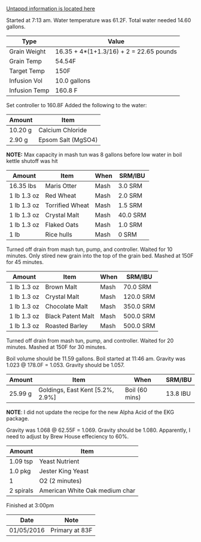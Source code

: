 [Untappd information is located here](https://untappd.com/b/hamzy-homebrew-funk-metal-clone-v3-fm3/1901436)

Started at 7:13 am. Water temperature was 61.2F. Total water needed 14.60 gallons.

Type | Value
--- | ---
Grain Weight | 16.35 + 4*(1+1.3/16) + 2 = 22.65 pounds
Grain Temp | 54.54F
Target Temp | 150F
Infusion Vol | 10.0 gallons
Infusion Temp | 160.8 F

Set controller to 160.8F
Added the following to the water:

Amount | Item
--- | ---
10.20 g | Calcium Chloride
2.90 g | Epsom Salt (MgSO4)

**NOTE:** Max capacity in mash tun was 8 gallons before low water in boil kettle shutoff was hit

Amount | Item | When | SRM/IBU
--- | --- | --- | ---
16.35 lbs | Maris Otter | Mash | 3.0 SRM
1 lb 1.3 oz | Red Wheat | Mash | 2.0 SRM
1 lb 1.3 oz | Torrified Wheat | Mash | 1.5 SRM
1 lb 1.3 oz | Crystal Malt | Mash | 40.0 SRM
1 lb 1.3 oz | Flaked Oats | Mash | 1.0 SRM
1 lb | Rice hulls | Mash | 0 SRM

Turned off drain from mash tun, pump, and controller. Waited for 10 minutes.
Only stired new grain into the top of the grain bed.
Mashed at 150F for 45 minutes.

Amount | Item | When | SRM/IBU
--- | --- | --- | ---
1 lb 1.3 oz | Brown Malt | Mash | 70.0 SRM
1 lb 1.3 oz | Crystal Malt | Mash | 120.0 SRM
1 lb 1.3 oz | Chocolate Malt | Mash | 350.0 SRM
1 lb 1.3 oz | Black Patent Malt | Mash | 500.0 SRM
1 lb 1.3 oz | Roasted Barley | Mash | 500.0 SRM

Turned off drain from mash tun, pump, and controller. Waited for 20 minutes.
Mashed at 150F for 30 minutes.

Boil volume should be 11.59 gallons. Boil started at 11:46 am.
Gravity was 1.023 @ 178.0F = 1.053.  Gravity should be 1.057.

Amount | Item | When | SRM/IBU
--- | --- | --- | ---
25.99 g | Goldings, East Kent [5.2%, 2.9%] | Boil (60 mins) | 13.8 IBU

**NOTE**: I did not update the recipe for the new Alpha Acid of the EKG package.

Gravity was 1.068 @ 62.55F = 1.069. Gravity should be 1.080.
Apparently, I need to adjust by Brew House effeciency to 60%.

Amount | Item
--- | ---
1.09 tsp | Yeast Nutrient
1.0 pkg | Jester King Yeast
1 | O2 (2 minutes)
2 spirals | American White Oak medium char

Finished at 3:00pm

Date | Note
--- | ---
01/05/2016 | Primary at 83F

